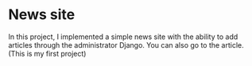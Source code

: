 # News site
In this project, I implemented a simple news site with the ability to add articles through the administrator Django. You can also go to the article. (This is my first project)

